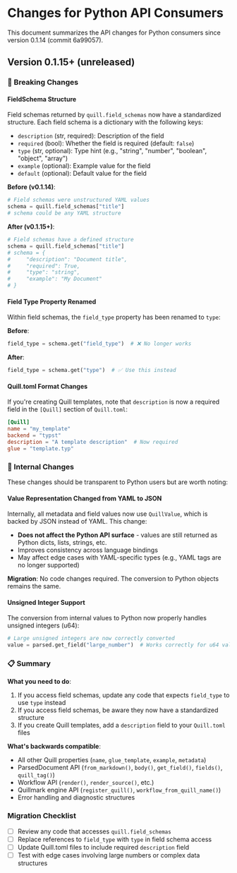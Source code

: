 # Changes for Python API Consumers

This document summarizes the API changes for Python consumers since version 0.1.14 (commit 6a99057).

## Version 0.1.15+ (unreleased)

### 🔄 Breaking Changes

#### FieldSchema Structure
Field schemas returned by `quill.field_schemas` now have a standardized structure. Each field schema is a dictionary with the following keys:

- `description` (str, required): Description of the field
- `required` (bool): Whether the field is required (default: `false`)
- `type` (str, optional): Type hint (e.g., "string", "number", "boolean", "object", "array")
- `example` (optional): Example value for the field
- `default` (optional): Default value for the field

**Before (v0.1.14)**:
```python
# Field schemas were unstructured YAML values
schema = quill.field_schemas["title"]
# schema could be any YAML structure
```

**After (v0.1.15+)**:
```python
# Field schemas have a defined structure
schema = quill.field_schemas["title"]
# schema = {
#     "description": "Document title",
#     "required": True,
#     "type": "string",
#     "example": "My Document"
# }
```

#### Field Type Property Renamed
Within field schemas, the `field_type` property has been renamed to `type`:

**Before**:
```python
field_type = schema.get("field_type")  # ❌ No longer works
```

**After**:
```python
field_type = schema.get("type")  # ✅ Use this instead
```

#### Quill.toml Format Changes
If you're creating Quill templates, note that `description` is now a required field in the `[Quill]` section of `Quill.toml`:

```toml
[Quill]
name = "my_template"
backend = "typst"
description = "A template description"  # Now required
glue = "template.typ"
```

### 🔧 Internal Changes

These changes should be transparent to Python users but are worth noting:

#### Value Representation Changed from YAML to JSON
Internally, all metadata and field values now use `QuillValue`, which is backed by JSON instead of YAML. This change:

- **Does not affect the Python API surface** - values are still returned as Python dicts, lists, strings, etc.
- Improves consistency across language bindings
- May affect edge cases with YAML-specific types (e.g., YAML tags are no longer supported)

**Migration**: No code changes required. The conversion to Python objects remains the same.

#### Unsigned Integer Support
The conversion from internal values to Python now properly handles unsigned integers (u64):

```python
# Large unsigned integers are now correctly converted
value = parsed.get_field("large_number")  # Works correctly for u64 values
```

### 📋 Summary

**What you need to do**:
1. If you access field schemas, update any code that expects `field_type` to use `type` instead
2. If you access field schemas, be aware they now have a standardized structure
3. If you create Quill templates, add a `description` field to your `Quill.toml` files

**What's backwards compatible**:
- All other Quill properties (`name`, `glue_template`, `example`, `metadata`)
- ParsedDocument API (`from_markdown()`, `body()`, `get_field()`, `fields()`, `quill_tag()`)
- Workflow API (`render()`, `render_source()`, etc.)
- Quillmark engine API (`register_quill()`, `workflow_from_quill_name()`)
- Error handling and diagnostic structures

### Migration Checklist

- [ ] Review any code that accesses `quill.field_schemas`
- [ ] Replace references to `field_type` with `type` in field schema access
- [ ] Update Quill.toml files to include required `description` field
- [ ] Test with edge cases involving large numbers or complex data structures
